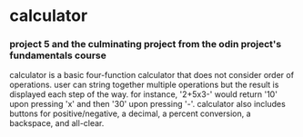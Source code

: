 # calculator
### project 5 and the culminating project from the odin project's fundamentals course
calculator is a basic four-function calculator that does not consider order of operations. user can string together multiple operations but the result is displayed each step of the way. for instance, '2+5x3-' would return '10' upon pressing 'x' and then '30' upon pressing '-'. calculator also includes buttons for positive/negative, a decimal, a percent conversion, a backspace, and all-clear. 
